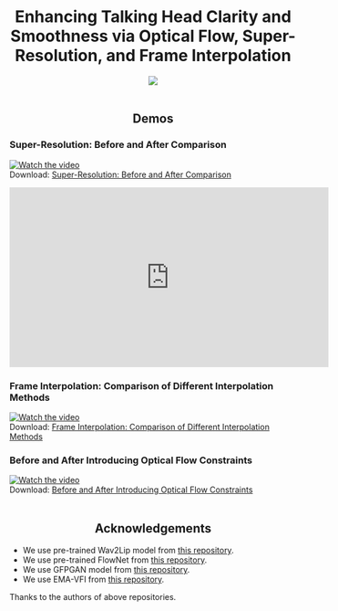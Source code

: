 <div align="center">
  <h1>Enhancing Talking Head Clarity and Smoothness via Optical Flow, Super-Resolution, and Frame Interpolation</h1>
</div>

<div align="center">
  <a href='https://xinming-shu.github.io/Talking-Head-FGE/' target="_blank"><img src='https://img.shields.io/badge/Project-TalkingHead_FGE-green'></a>
</div>
<br>


<div align="center">
  <h2>Demos</h2>
</div>

### Super-Resolution: Before and After Comparison
[![Watch the video](https://i.ytimg.com/vi/buddCHhOCRI/maxresdefault.jpg)](https://www.youtube.com/watch?v=buddCHhOCRI)
<br>
Download: [Super-Resolution: Before and After Comparison](https://github.com/Xinming-Shu/Talking-Head-FGE/raw/main/videos/gfpgan_cmp.mp4)

<iframe width="560" height="315" src="https://www.youtube.com/embed/buddCHhOCRI?si=9mXiUrrh5di9sK39" title="YouTube video player" frameborder="0" allow="accelerometer; autoplay; clipboard-write; encrypted-media; gyroscope; picture-in-picture; web-share" referrerpolicy="strict-origin-when-cross-origin" allowfullscreen></iframe>

### Frame Interpolation: Comparison of Different Interpolation Methods
[![Watch the video](https://i.ytimg.com/vi/AwW7XIebQZQ/maxresdefault.jpg)](https://www.youtube.com/watch?v=AwW7XIebQZQ)
<br>
Download: [Frame Interpolation: Comparison of Different Interpolation Methods](https://github.com/Xinming-Shu/Talking-Head-FGE/raw/main/videos/wav2lip_compare_vfi.mp4)

### Before and After Introducing Optical Flow Constraints
[![Watch the video](https://i.ytimg.com/vi/6oN1aJwrHQ8/maxresdefault.jpg)](https://www.youtube.com/watch?v=6oN1aJwrHQ8)
<br>
Download: [Before and After Introducing Optical Flow Constraints](https://github.com/Xinming-Shu/Talking-Head-FGE/raw/main/videos/Obama_ft_sr.mp4)
<br>
<br>

<div align="center">
  <h2>Acknowledgements</h2>
</div>

- We use pre-trained Wav2Lip model from [this repository](https://github.com/Rudrabha/Wav2Lip/tree/master/evaluation).
- We use pre-trained FlowNet from [this repository](https://github.com/NVIDIA/flownet2-pytorch).
- We use GFPGAN model from [this repository](https://github.com/TencentARC/GFPGAN).
- We use EMA-VFI from [this repository](https://github.com/MCG-NJU/EMA-VFI).

Thanks to the authors of above repositories.
